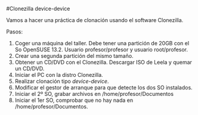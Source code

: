 
#Clonezilla device-device

Vamos a hacer una práctica de clonación usando el software Clonezilla.

Pasos:
1. Coger una máquina del taller. Debe tener una partición de 20GB con el So OpenSUSE 13.2.
Usuario profesor/profesor y usuario root/profesor.
1. Crear una segunda partición del mismo tamaño.
1. Obtener un CD/DVD con el Clonezilla. Descargar ISO de Leela y quemar un CD/DVD.
1. Iniciar el PC con la distro Clonezilla.
1. Realizar clonación tipo *device-device*.
1. Modificar el gestor de arranque para que detecte los dos SO instalados.
1. Iniciar el 2º SO, grabar archivos en /home/profesor/Documentos
1. Iniciar el 1er SO, comprobar que no hay nada en /home/profesor/Documentos.

